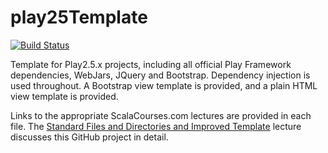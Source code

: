 play25Template
==============

[![Build Status](https://travis-ci.org/mslinn/play25template.svg?branch=master)](https://travis-ci.org/mslinn/play25template)


Template for Play2.5.x projects, including all official Play Framework dependencies,
WebJars, JQuery and Bootstrap. Dependency injection is used throughout.
A Bootstrap view template is provided, and a plain HTML view template is provided.

Links to the appropriate ScalaCourses.com lectures are provided in each file.
The [Standard Files and Directories and Improved Template](https://scalacourses.com/student/showLecture/169)
lecture discusses this GitHub project in detail.
